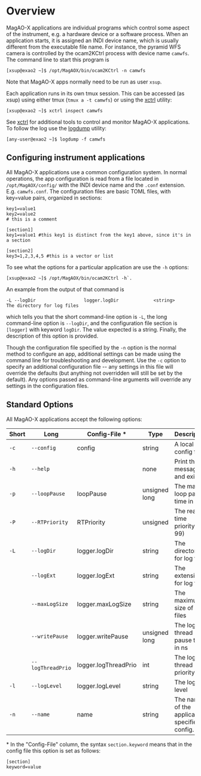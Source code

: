# Overview

MagAO-X applications are individual programs which control some aspect of the instrument, e.g. a hardware device or a software process.  When an application starts, it is assigned an INDI device name, which is usually different from the executable file name.  For instance, the pyramid WFS camera is controlled by the ocam2KCtrl process with device name `camwfs`.  The command line to start this program is 
```
[xsup@exao2 ~]$ /opt/MagAOX/bin/ocam2KCtrl -n camwfs
```
Note that MagAO-X apps normally need to be run as user `xsup`.

Each application runs in its own tmux session.  This can be accessed (as xsup) using either tmux (`tmux a -t camwfs`) or using the [xctrl](../utils/xctrl) utility:
```
[xsup@exao2 ~]$ xctrl inspect camwfs
```
See [xctrl](../utils/xctrl) for additional tools to control and monitor MagAO-X applications.  To follow the log use the [logdump](../utils/logdump) utility:
```
[any-user@exao2 ~]$ logdump -f camwfs
```

## Configuring instrument applications

All MagAO-X applications use a common configuration system.  In normal operations, the app configuration is read from a file located in `/opt/MagAOX/config/` with the INDI device name and the `.conf` extension. E.g. `camwfs.conf`.  The configuration files are basic TOML files, with key=value pairs, organized in sections:
```
key1=value1
key2=value2
# this is a comment

[section1]
key1=value1 #this key1 is distinct from the key1 above, since it's in a section

[section2]
key3=1,2,3,4,5 #this is a vector or list
```

To see what the options for a particular application are use the `-h` options:
```
[xsup@exao2 ~]$ /opt/MagAOX/bin/ocam2KCtrl -h`.
```
An example from the output of that command is
```
-L --logDir                  logger.logDir             <string>        The directory for log files 
```
which tells you that the short command-line option is `-L`, the long command-line option is `--logDir`, and the configuration file section is `[logger]` with keyword `logDir`.  The value expected is a string.  Finally, the description of this option is provided.

Though the configuration file specified by the `-n` option is the normal method to configure an app, additional settings can be made using the command line for troubleshooting and development.  Use the `-c` option to specify an additional configuration file -- any settings in this file will override the defaults (but anything not overridden will still be set by the default).  Any options passed as command-line arguments will override any settings in the configuration files.

## Standard Options

All MagAO-X applications accept the following options:

| Short | Long                   | Config-File *         | Type            | Description |
| ---   | ---                    | ---                   | ---             | --- |
| `-c`  | `--config`             | config                | string          | A local config file |
| `-h`  | `--help`               |                       | none            | Print this message and exit |
| `-p`  | `--loopPause`          | loopPause             | unsigned long   | The main loop pause time in ns |
| `-P`  | `--RTPriority`         | RTPriority            | unsigned        | The real-time priority (0-99) |
| `-L`  | `--logDir`             | logger.logDir         | string          | The directory for log files |
|       | `--logExt`             | logger.logExt         | string          | The extension for log files |
|       | `--maxLogSize`         | logger.maxLogSize     | string          | The maximum size of log files |
|       | `--writePause`         | logger.writePause     | unsigned long   | The log thread pause time in ns |
|       | `--logThreadPrio`      | logger.logThreadPrio  | int             | The log thread priority |
| `-l`  | `--logLevel`           | logger.logLevel       | string          | The log level |
| `-n`  | `--name`               | name                  | string          | The name of the application, specifies config. |

\* In the "Config-File" column, the syntax `section.keyword` means that in the config file this option is set as follows:
```
[section]
keyword=value
```
